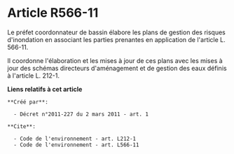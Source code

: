 # Article R566-11

Le préfet coordonnateur de bassin élabore les plans de gestion des risques d'inondation en associant les parties prenantes en
application de l'article L. 566-11.

Il coordonne l'élaboration et les mises à jour de ces plans avec les mises à jour des schémas directeurs d'aménagement et de
gestion des eaux définis à l'article L. 212-1.

**Liens relatifs à cet article**

	**Créé par**:

	  - Décret n°2011-227 du 2 mars 2011 - art. 1

	**Cite**:

	  - Code de l'environnement - art. L212-1
	  - Code de l'environnement - art. L566-11
